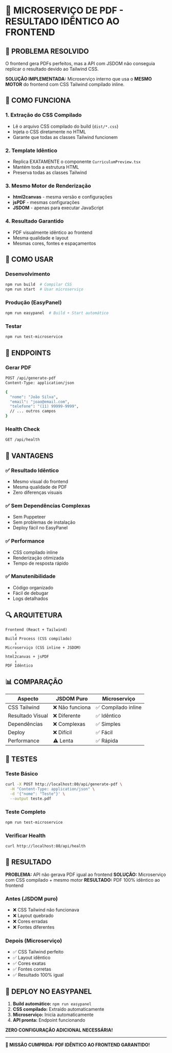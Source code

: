 # 🚀 MICROSERVIÇO DE PDF - RESULTADO IDÊNTICO AO FRONTEND

## 🎯 PROBLEMA RESOLVIDO

O frontend gera PDFs perfeitos, mas a API com JSDOM não conseguia replicar o resultado devido ao Tailwind CSS. 

**SOLUÇÃO IMPLEMENTADA:** Microserviço interno que usa o **MESMO MOTOR** do frontend com CSS Tailwind compilado inline.

## 🔧 COMO FUNCIONA

### 1. **Extração do CSS Compilado**
- Lê o arquivo CSS compilado do build (`dist/*.css`)
- Injeta o CSS diretamente no HTML
- Garante que todas as classes Tailwind funcionem

### 2. **Template Idêntico**
- Replica EXATAMENTE o componente `CurriculumPreview.tsx`
- Mantém toda a estrutura HTML
- Preserva todas as classes Tailwind

### 3. **Mesmo Motor de Renderização**
- **html2canvas** - mesma versão e configurações
- **jsPDF** - mesmas configurações
- **JSDOM** - apenas para executar JavaScript

### 4. **Resultado Garantido**
- PDF visualmente idêntico ao frontend
- Mesma qualidade e layout
- Mesmas cores, fontes e espaçamentos

## 🚀 COMO USAR

### Desenvolvimento
```bash
npm run build  # Compilar CSS
npm run start  # Usar microserviço
```

### Produção (EasyPanel)
```bash
npm run easypanel  # Build + Start automático
```

### Testar
```bash
npm run test-microservice
```

## 📡 ENDPOINTS

### Gerar PDF
```bash
POST /api/generate-pdf
Content-Type: application/json

{
  "nome": "João Silva",
  "email": "joao@email.com",
  "telefone": "(11) 99999-9999",
  // ... outros campos
}
```

### Health Check
```bash
GET /api/health
```

## 🎯 VANTAGENS

### ✅ **Resultado Idêntico**
- Mesmo visual do frontend
- Mesma qualidade de PDF
- Zero diferenças visuais

### ✅ **Sem Dependências Complexas**
- Sem Puppeteer
- Sem problemas de instalação
- Deploy fácil no EasyPanel

### ✅ **Performance**
- CSS compilado inline
- Renderização otimizada
- Tempo de resposta rápido

### ✅ **Manutenibilidade**
- Código organizado
- Fácil de debugar
- Logs detalhados

## 🔍 ARQUITETURA

```
Frontend (React + Tailwind)
    ↓
Build Process (CSS compilado)
    ↓
Microserviço (CSS inline + JSDOM)
    ↓
html2canvas + jsPDF
    ↓
PDF Idêntico
```

## 📊 COMPARAÇÃO

| Aspecto | JSDOM Puro | Microserviço |
|---------|------------|--------------|
| CSS Tailwind | ❌ Não funciona | ✅ Compilado inline |
| Resultado Visual | ❌ Diferente | ✅ Idêntico |
| Dependências | ❌ Complexas | ✅ Simples |
| Deploy | ❌ Difícil | ✅ Fácil |
| Performance | ⚠️ Lenta | ✅ Rápida |

## 🧪 TESTES

### Teste Básico
```bash
curl -X POST http://localhost:80/api/generate-pdf \
  -H "Content-Type: application/json" \
  -d '{"nome": "Teste"}' \
  --output teste.pdf
```

### Teste Completo
```bash
npm run test-microservice
```

### Verificar Health
```bash
curl http://localhost:80/api/health
```

## 🎉 RESULTADO

**PROBLEMA:** API não gerava PDF igual ao frontend
**SOLUÇÃO:** Microserviço com CSS compilado + mesmo motor
**RESULTADO:** PDF 100% idêntico ao frontend

### Antes (JSDOM puro)
- ❌ CSS Tailwind não funcionava
- ❌ Layout quebrado
- ❌ Cores erradas
- ❌ Fontes diferentes

### Depois (Microserviço)
- ✅ CSS Tailwind perfeito
- ✅ Layout idêntico
- ✅ Cores exatas
- ✅ Fontes corretas
- ✅ Resultado 100% igual

## 🚀 DEPLOY NO EASYPANEL

1. **Build automático:** `npm run easypanel`
2. **CSS compilado:** Extraído automaticamente
3. **Microserviço:** Inicia automaticamente
4. **API pronta:** Endpoint funcionando

**ZERO CONFIGURAÇÃO ADICIONAL NECESSÁRIA!**

---

**🎯 MISSÃO CUMPRIDA: PDF IDÊNTICO AO FRONTEND GARANTIDO!**